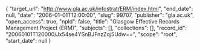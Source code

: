 {
  "target_url": "http://www.gla.ac.uk/infostrat/ERM/index.html", 
  "end_date": null, 
  "date": "2006-01-01T12:00:00", 
  "slug": 99707, 
  "publisher": "gla.ac.uk", 
  "open_access": true, 
  "npld": false, 
  "title": "Glasgow Effective Records Management Project (ERM)", 
  "subjects": [], 
  "collections": [], 
  "record_id": "20060101T120000/Jx54se4YSnBJFnzZqj5Udw==", 
  "scope": "root", 
  "start_date": null
}

